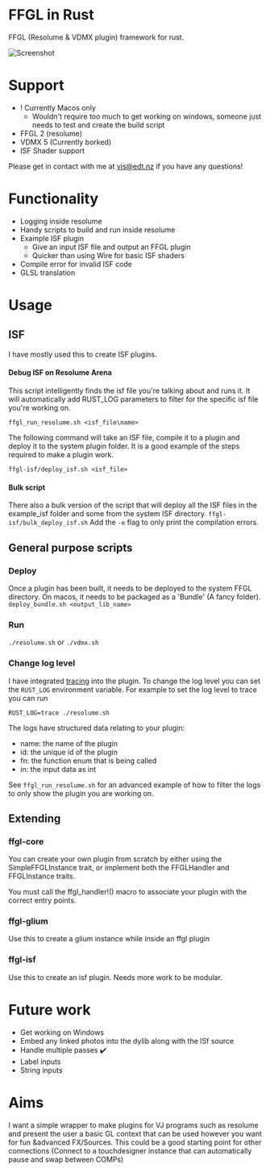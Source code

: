 # FFGL in Rust

FFGL (Resolume & VDMX plugin) framework for rust.

![Screenshot](docs/screenshot.png)

# Support

- ! Currently Macos only
  - Wouldn't require too much to get working on windows, someone just needs to test and create the build script
- FFGL 2 (resolume)
- VDMX 5 (Currently borked)
- ISF Shader support

Please get in contact with me at [vis@edt.nz](mailto:vis@edt.nz) if you have any questions!

# Functionality

- Logging inside resolume
- Handy scripts to build and run inside resolume
- Example ISF plugin
  - Give an input ISF file and output an FFGL plugin
  - Quicker than using Wire for basic ISF shaders
- Compile error for invalid ISF code
- GLSL translation

# Usage

## ISF

I have mostly used this to create ISF plugins.

#### Debug ISF on Resolume Arena

This script intelligently finds the isf file you're talking about and runs it.
It will automatically add RUST_LOG parameters to filter for the specific isf file you're working on.

`ffgl_run_resolume.sh <isf_file\name>`

The following command will take an ISF file, compile it to a plugin and deploy it to the system plugin folder. It is a good example of the steps required to make a plugin work.

`ffgl-isf/deploy_isf.sh <isf_file>`

#### Bulk script

There also a bulk version of the script that will deploy all the ISF files in the example_isf folder and some from the system ISF directory.
`ffgl-isf/bulk_deploy_isf.sh`
Add the `-e` flag to only print the compilation errors.

## General purpose scripts

### Deploy

Once a plugin has been built, it needs to be deployed to the system FFGL directory. On macos, it needs to be packaged as a 'Bundle' (A fancy folder).
`deploy_bundle.sh <output_lib_name>`

### Run

`./resolume.sh`
or
`./vdmx.sh`

### Change log level

I have integrated [tracing](https://docs.rs/tracing/latest/tracing/index.html) into the plugin. To change the log level you can set the `RUST_LOG` environment variable. For example to set the log level to trace you can run

`RUST_LOG=trace ./resolume.sh`

The logs have structured data relating to your plugin:

- name: the name of the plugin
- id: the unique id of the plugin
- fn: the function enum that is being called
- in: the input data as int

See `ffgl_run_resolume.sh` for an advanced example of how to filter the logs to only show the plugin you are working on.

## Extending

### ffgl-core

You can create your own plugin from scratch by either using the SimpleFFGLInstance trait, or implement both the FFGLHandler and FFGLInstance traits.

You must call the ffgl_handler!() macro to associate your plugin with the correct entry points.

### ffgl-glium

Use this to create a glium instance while inside an ffgl plugin

### ffgl-isf

Use this to create an isf plugin. Needs more work to be modular.

# Future work

- Get working on Windows
- Embed any linked photos into the dylib along with the ISf source
- Handle multiple passes ✔️
- Label inputs
- String inputs

# Aims

I want a simple wrapper to make plugins for VJ programs such as resolume and present the user a basic GL context that can be used however you want for fun &advanced FX/Sources. This could be a good starting point for other connections (Connect to a touchdesigner instance that can automatically pause and swap between COMPs)
